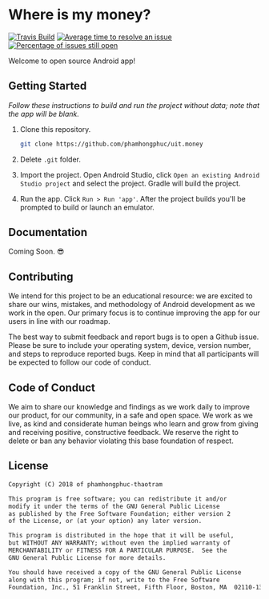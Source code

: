 # Where is my money?

[![Travis Build](https://travis-ci.org/phamhongphuc/uit.money.svg?branch=master)](https://travis-ci.org/phamhongphuc/uit.money/builds "Most recent build") [![Average time to resolve an issue](http://isitmaintained.com/badge/resolution/phamhongphuc/uit.money.svg)](https://github.com/phamhongphuc/uit.money/issues "Average time to resolve an issue") [![Percentage of issues still open](http://isitmaintained.com/badge/open/phamhongphuc/uit.money.svg)](https://github.com/phamhongphuc/uit.money/issues "Percentage of issues still open")

Welcome to open source Android app!

## Getting Started

_Follow these instructions to build and run the project without data; note that
the app will be blank._

1. Clone this repository.
    ```bash
    git clone https://github.com/phamhongphuc/uit.money
    ```

2. Delete `.git` folder.

3. Import the project. Open Android Studio, click `Open an existing Android
   Studio project` and select the project. Gradle will build the project.

4. Run the app. Click `Run > Run 'app'`. After the project builds you'll be
   prompted to build or launch an emulator.

## Documentation

Coming Soon. 😎

## Contributing

We intend for this project to be an educational resource: we are excited to
share our wins, mistakes, and methodology of Android development as we work
in the open. Our primary focus is to continue improving the app for our users in
line with our roadmap.

The best way to submit feedback and report bugs is to open a Github issue.
Please be sure to include your operating system, device, version number, and
steps to reproduce reported bugs. Keep in mind that all participants will be
expected to follow our code of conduct.

## Code of Conduct

We aim to share our knowledge and findings as we work daily to improve our
product, for our community, in a safe and open space. We work as we live, as
kind and considerate human beings who learn and grow from giving and receiving
positive, constructive feedback. We reserve the right to delete or ban any
behavior violating this base foundation of respect.

## License

```txt
Copyright (C) 2018 of phamhongphuc-thaotram

This program is free software; you can redistribute it and/or
modify it under the terms of the GNU General Public License
as published by the Free Software Foundation; either version 2
of the License, or (at your option) any later version.

This program is distributed in the hope that it will be useful,
but WITHOUT ANY WARRANTY; without even the implied warranty of
MERCHANTABILITY or FITNESS FOR A PARTICULAR PURPOSE.  See the
GNU General Public License for more details.

You should have received a copy of the GNU General Public License
along with this program; if not, write to the Free Software
Foundation, Inc., 51 Franklin Street, Fifth Floor, Boston, MA  02110-1301, USA.
```
